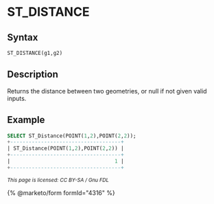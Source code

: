 # ST\_DISTANCE

## Syntax

```sql
ST_DISTANCE(g1,g2)
```

## Description

Returns the distance between two geometries, or null if not given valid inputs.

## Example

```sql
SELECT ST_Distance(POINT(1,2),POINT(2,2));
+------------------------------------+
| ST_Distance(POINT(1,2),POINT(2,2)) |
+------------------------------------+
|                                  1 |
+------------------------------------+
```

<sub>_This page is licensed: CC BY-SA / Gnu FDL_</sub>

{% @marketo/form formId="4316" %}
